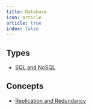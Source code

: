 ```yaml
---
title: Database
icon: article
article: true
index: false
---
```

## Types

- [SQL and NoSQL](./SQL-vs-NoSQL.md)

## Concepts

- [Replication and Redundancy](./replication-and-redundancy.md)

